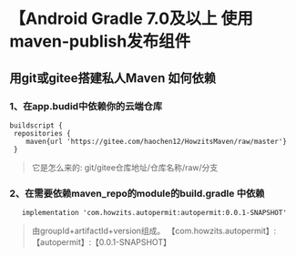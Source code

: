 # 【Android Gradle 7.0及以上 使用maven-publish发布组件

## 用git或gitee搭建私人Maven 如何依赖

### 1、在app.budid中依赖你的云端仓库

```
buildscript {  
 repositories {  
 	maven{url 'https://gitee.com/haochen12/HowzitsMaven/raw/master'}  
 }

```

> 它是怎么来的: git/gitee仓库地址/仓库名称/raw/分支

### 2、在需要依赖maven_repo的module的build.gradle 中依赖

```
   implementation 'com.howzits.autopermit:autopermit:0.0.1-SNAPSHOT'
```

> 由groupId+artifactId+version组成。
> 【com.howzits.autopermit】:【autopermit】:【0.0.1-SNAPSHOT】



